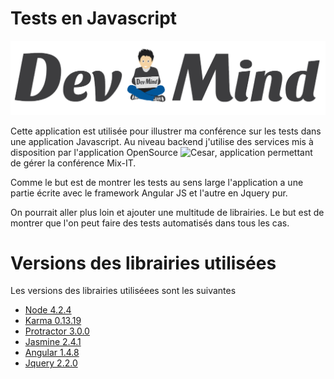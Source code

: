 # Tests en Javascript

![Dev-Mind](src/app/assets/img/logo_long_1400.png)

Cette application est utilisée pour illustrer ma conférence sur les tests dans une application Javascript. Au niveau backend j'utilise des services mis à disposition
par l'application OpenSource ![Cesar](https://github.com/mix-it/cesar), application permettant de gérer la conférence Mix-IT.

Comme le but est de montrer les tests au sens large l'application a une partie écrite avec le framework Angular JS et l'autre en Jquery pur.

On pourrait aller plus loin et ajouter une multitude de librairies. Le but est de montrer que l'on peut faire des tests automatisés dans tous les cas.



# Versions des librairies utilisées

Les versions des librairies utiliséees sont les suivantes

 * [Node 4.2.4](https://nodejs.org)
 * [Karma 0.13.19](https://karma-runner.github.io)
 * [Protractor 3.0.0](https://angular.github.io/protractor)
 * [Jasmine 2.4.1](http://jasmine.github.io/)
 * [Angular 1.4.8](https://angularjs.org/)
 * [Jquery 2.2.0](https://jquery.com/)


